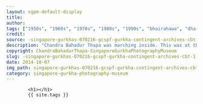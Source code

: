 ```yaml
---
layout: sgpm-default-display
title: 
author: 
tags: ["1950s", "1960s", "1970s", "1980s", "1990s", "bhairahawa", "dharan", "gurkhas", "kathmandu", "nepal", "pokhara", "singapore", "singapore gurkha archive", "singapore gurkha old photographs", "singapore gurkha photography museum", "singapore gurkhas"]
credit: 
source: -singapore-gurkhas-070216-gcspf-gurkha-contingent-archives-cbt-1
description: "Chandra Bahadur Thapa was marching inside. This was at the Padang. Singapore National Day Parade 1967. Gurkha Contingent P.R.S. More than 100 marched. That time, if you made a mistake, always afraid. Will get punishment. With all the big shots watching."
copyright: ChandraBahadurThapa-SingaporeGurkhaPhotographyMuseum
slug: -singapore-gurkhas-070216-gcspf-gurkha-contingent-archives-cbt-1
date: 2014-10-07
img_path: singapore-gurkhas-070216-gcspf-gurkha-contingent-archives-cbt-1.jpg
category: singapore-gurkha-photography-museum
---
```

	 		

	 		<h1></h1>
	 		{{ site.tags }}
	 		
